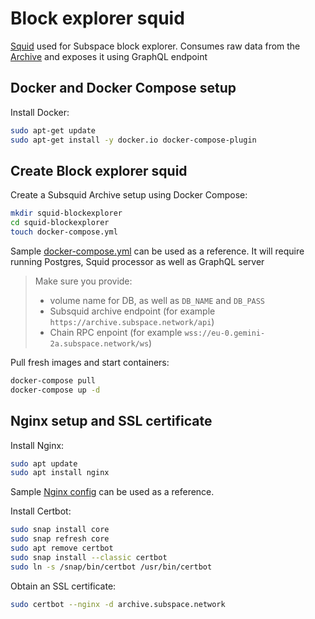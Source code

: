 # Block explorer squid

[Squid](https://docs.subsquid.io/overview/#squids) used for Subspace block explorer. Consumes raw data from the [Archive](./7_SubsquidArchive/README.md) and exposes it using GraphQL endpoint

## Docker and Docker Compose setup
Install Docker:

```bash
sudo apt-get update
sudo apt-get install -y docker.io docker-compose-plugin
```

## Create Block explorer squid
Create a Subsquid Archive setup using Docker Compose:
```bash
mkdir squid-blockexplorer
cd squid-blockexplorer
touch docker-compose.yml
```

Sample [docker-compose.yml](docker-compose.yml) can be used as a reference. It will require running Postgres, Squid processor as well as GraphQL server

> Make sure you provide: 
> - volume name for DB, as well as `DB_NAME` and `DB_PASS`
> - Subsquid archive endpoint (for example `https://archive.subspace.network/api`)
> - Chain RPC enpoint (for example `wss://eu-0.gemini-2a.subspace.network/ws`)

Pull fresh images and start containers:
```bash
docker-compose pull
docker-compose up -d
```

## Nginx setup and SSL certificate
Install Nginx:
```bash
sudo apt update
sudo apt install nginx
```

Sample [Nginx config](blockexplorer.subspace.network) can be used as a reference.

Install Certbot:
```bash
sudo snap install core
sudo snap refresh core
sudo apt remove certbot
sudo snap install --classic certbot
sudo ln -s /snap/bin/certbot /usr/bin/certbot
```

Obtain an SSL certificate:
```bash
sudo certbot --nginx -d archive.subspace.network
```

